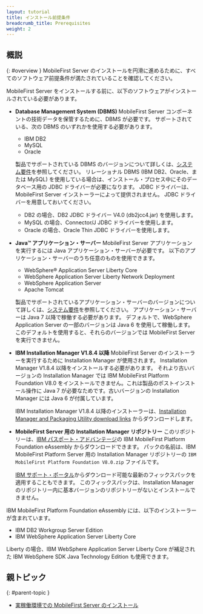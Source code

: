 ```yaml
---
layout: tutorial
title: インストール前提条件
breadcrumb_title: Prerequisites
weight: 2
---
```

<!-- NLS_CHARSET=UTF-8 -->
## 概説
{: #overview }
MobileFirst Server のインストールを円滑に進めるために、すべてのソフトウェア前提条件が満たされていることを確認してください。

MobileFirst Server をインストールする前に、以下のソフトウェアがインストールされている必要があります。

* **Database Management System (DBMS)**
  MobileFirst Server コンポーネントの技術データを保管するために、DBMS が必要です。 サポートされている、次の DBMS のいずれかを使用する必要があります。

  * IBM DB2
  * MySQL
  * Oracle

  製品でサポートされている DBMS のバージョンについて詳しくは、[システム要件](https://www.ibm.com/support/knowledgecenter/SSHS8R_8.0.0/com.ibm.worklight.getstart.doc/start/r_supported_operating_systems_an.html)を参照してください。 リレーショナル DBMS (IBM DB2、Oracle、または MySQL) を使用している場合は、インストール・プロセス中にそのデータベース用の JDBC ドライバーが必要になります。 JDBC ドライバーは、MobileFirst Server インストーラーによって提供されません。 JDBC ドライバーを用意しておいてください。

  * DB2 の場合、DB2 JDBC ドライバー V4.0 (db2jcc4.jar) を使用します。
  * MySQL の場合、Connector/J JDBC ドライバーを使用します。
  * Oracle の場合、Oracle Thin JDBC ドライバーを使用します。

* **Java™ アプリケーション・サーバー**
  MobileFirst Server アプリケーションを実行するには Java アプリケーション・サーバーが必要です。 以下のアプリケーション・サーバーのうち任意のものを使用できます。

  * WebSphere® Application Server Liberty Core
  * WebSphere Application Server Liberty Network Deployment
  * WebSphere Application Server
  * Apache Tomcat

  製品でサポートされているアプリケーション・サーバーのバージョンについて詳しくは、[システム要件](https://www.ibm.com/support/knowledgecenter/SSHS8R_8.0.0/com.ibm.worklight.getstart.doc/start/r_supported_operating_systems_an.html)を参照してください。 アプリケーション・サーバーは Java 7 以降で稼働する必要があります。 デフォルトで、WebSphere Application Server の一部のバージョンは Java 6 を使用して稼働します。このデフォルトを使用すると、それらのバージョンでは MobileFirst Server を実行できません。

* **IBM Installation Manager V1.8.4 以降**
  MobileFirst Server のインストーラーを実行するために Installation Manager が使用されます。 Installation Manager V1.8.4 以降をインストールする必要があります。 それより古いバージョンの Installation Manager では IBM MobileFirst Platform Foundation V8.0 をインストールできません。これは製品のポストインストール操作に Java 7 が必要なためです。古いバージョンの Installation Manager には Java 6 が付属しています。

  IBM Installation Manager V1.8.4 以降のインストーラーは、[Installation Manager and Packaging Utility download links](http://www-01.ibm.com/support/docview.wss?uid=swg27025142) からダウンロードします。

* **MobileFirst Server 用の Installation Manager リポジトリー**
  このリポジトリーは、[IBM パスポート・アドバンテージ](https://www-01.ibm.com/software/passportadvantage/pao_customers.htm)の IBM MobileFirst Platform Foundation eAssembly からダウンロードできます。 パックの名前は、IBM MobileFirst Platform Server 用の Installation Manager リポジトリーの `IBM MobileFirst Platform Foundation V8.0.zip` ファイルです。

  [IBM サポート・ポータル](https://www.ibm.com/support/home/product/N651135V62596I83/IBM_MobileFirst_Platform_Foundation)からダウンロード可能な最新のフィックスパックを適用することもできます。 このフィックスパックは、Installation Manager のリポジトリー内に基本バージョンのリポジトリーがないとインストールできません。

IBM MobileFirst Platform Foundation eAssembly には、以下のインストーラーが含まれています。
* IBM DB2 Workgroup Server Edition
* IBM WebSphere Application Server Liberty Core

Liberty の場合、IBM WebSphere Application Server Liberty Core が補足された IBM WebSphere SDK Java Technology Edition も使用できます。

## 親トピック
{: #parent-topic }

* [実稼働環境での MobileFirst Server のインストール](../)
